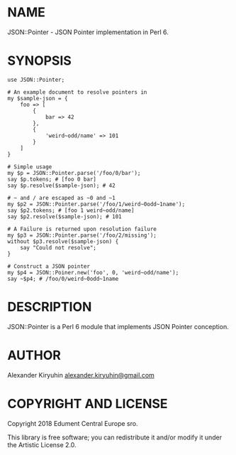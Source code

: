 NAME
====

JSON::Pointer - JSON Pointer implementation in Perl 6.

SYNOPSIS
========

    use JSON::Pointer;

    # An example document to resolve pointers in
    my $sample-json = {
        foo => [
            {
                bar => 42
            },
            {
                'weird~odd/name' => 101
            }
        ]
    }

    # Simple usage
    my $p = JSON::Pointer.parse('/foo/0/bar');
    say $p.tokens; # [foo 0 bar]
    say $p.resolve($sample-json); # 42

    # ~ and / are escaped as ~0 and ~1
    my $p2 = JSON::Pointer.parse('/foo/1/weird~0odd~1name');
    say $p2.tokens; # [foo 1 weird~odd/name]
    say $p2.resolve($sample-json); # 101

    # A Failure is returned upon resolution failure
    my $p3 = JSON::Pointer.parse('/foo/2/missing');
    without $p3.resolve($sample-json) {
        say "Could not resolve";
    }

    # Construct a JSON pointer
    my $p4 = JSON::Poiner.new('foo', 0, 'weird~odd/name');
    say ~$p4; # /foo/0/weird~0odd~1name

DESCRIPTION
===========

JSON::Pointer is a Perl 6 module that implements JSON Pointer conception.

AUTHOR
======

Alexander Kiryuhin <alexander.kiryuhin@gmail.com>

COPYRIGHT AND LICENSE
=====================

Copyright 2018 Edument Central Europe sro.

This library is free software; you can redistribute it and/or modify it under the Artistic License 2.0.

